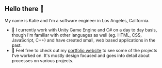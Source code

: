 ## Hello there 👋
My name is Katie and I'm a software engineer in Los Angeles, California.

- :star2: I currently work with Unity Game Engine and C# on a day to day basis, though I'm familiar with other languages as well (eg. HTML, CSS, JavaScript, C++) and have created small, web based applications in the past.
- :star2: Feel free to check out my [portfolio website](https://www.katiepustolski.com/) to see some of the projects I've worked on. It's mostly design focused and goes into detail about processes on various projects.

<!---
moose15/moose15 is a ✨ special ✨ repository because its `README.md` (this file) appears on your GitHub profile.
You can click the Preview link to take a look at your changes.
--->

